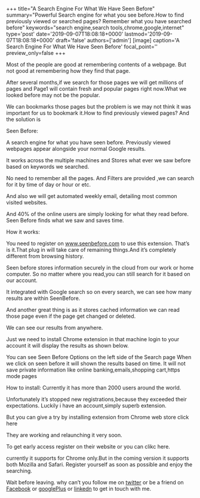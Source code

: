 +++
title="A Search Engine For What We Have Seen Before"
summary="Powerful Search engine for what you see before.How to find previously viewed or searched pages? Remember what you have searched before"
keywords="search engine,search tools,chrome,google,internet"
type='post'
date='2019-09-07T18:08:18+0000'
lastmod='2019-09-07T18:08:18+0000'
draft='false'
authors=['admin']
[image]
caption='A Search Engine For What We Have Seen Before'
focal_point=''
preview_only=false
+++

Most of the people are good at remembering contents of a webpage. But not good at remembering how they find that page.

After several months,if we search for those pages we will get millions of pages and Page1 will contain fresh and popular pages right now.What we looked before may not be the popular.

We can bookmarks those pages but the problem is we may not think it was important for us to bookmark it.How to find previously viewed pages?
And the solution is
 

Seen Before:

A search engine for what you have seen before. Previously viewed webpages appear alongside your normal Google results.

It works across the multiple machines and Stores what ever we saw before based on keywords we searched.

No need to remember all the pages. And Filters are provided ,we can search for it by time of day or hour or etc.

And also we will get automated weekly email, detailing most common visited websites.

And 40% of the online users are simply looking for what they read before. Seen Before finds what we saw and saves time.
 

How it works:

You need to register on www.seenbefore.com to use this extension.
That’s is it.That plug in will take care of remaining things.And it’s completely different from browsing history.

Seen before stores information securely in the cloud from our work or home computer.
So no matter where you read,you can still search for it based on our account.

It integrated with Google search so on every search, we can see how many results are within SeenBefore.

And another great thing is as it stores cached information we can read those page even if the page get changed or deleted.

We can see our results from anywhere.

Just we need to install Chrome extension in that machine login to your account it will display the results as shown below.

You can see Seen Before Options on the left side of the Search page When we click on    seen before it will shown the results based on time. It will not save private information like online banking,emails,shopping cart,https mode pages

How to install:
Currently it has more than 2000 users around the world.

Unfortunately it’s stopped new registrations,because they exceeded their expectations.
Luckily i have an account,simply superb extension.

But you can give a try by installing extension from Chrome web store click here

They are working and relaunching it very soon.

To get early access register on their website or you can clikc here.

currently it supports for Chrome only.But in the coming version it supports both Mozilla and Safari.
Register yourself as soon as possible and enjoy the searching.

Wait before leaving.
why can’t you follow me on <a href="https://twitter.com/arungudelli" target="_blank">twitter</a> or be a friend on <a href="https://www.facebook.com/gudelliArun" target="_blank">Facebook</a> or <a href="https://plus.google.com/+ArunkumarGudelli" target="_blank">googlePlus</a> or <a href="https://www.linkedin.com/in/arungudelli/" target="_blank">linkedn</a> to get in touch with me.
